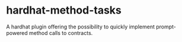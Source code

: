 # hardhat-method-tasks
A hardhat plugin offering the possibility to quickly implement prompt-powered method calls to contracts.
